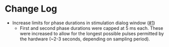 # Change Log

* Increase limits for phase durations in stimulation dialog window ([#1][pr-1])
    * First and second phase durations were capped at 5 ms each. These were
      increased to allow for the longest possible pulses permitted by the
      hardware (~2-3 seconds, depending on sampling period).

[pr-1]: https://github.com/CWRUChielLab/IntanStimRecordController/pull/1
